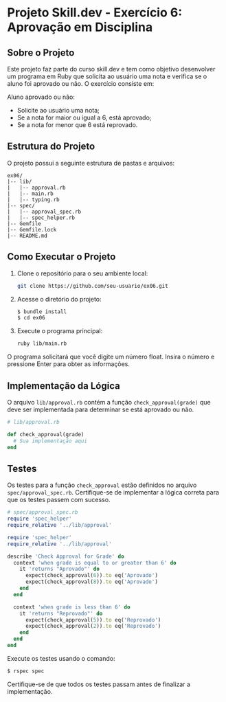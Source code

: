 # Projeto Skill.dev - Exercício 6: Aprovação em Disciplina

## Sobre o Projeto

Este projeto faz parte do curso skill.dev e tem como objetivo desenvolver um programa em Ruby que solicita ao usuário uma nota e verifica se o aluno foi aprovado ou não. O exercício consiste em:

Aluno aprovado ou não:

- Solicite ao usuário uma nota;
- Se a nota for maior ou igual a 6, está aprovado;
- Se a nota for menor que 6 está reprovado.

## Estrutura do Projeto

O projeto possui a seguinte estrutura de pastas e arquivos:

```
ex06/
|-- lib/
|   |-- approval.rb
|   |-- main.rb
|   |-- typing.rb
|-- spec/
|   |-- approval_spec.rb
|   |-- spec_helper.rb
|-- Gemfile
|-- Gemfile.lock
|-- README.md
```

## Como Executar o Projeto

1. Clone o repositório para o seu ambiente local:

   ```bash
   git clone https://github.com/seu-usuario/ex06.git
   ```

2. Acesse o diretório do projeto:

   ```bash
   $ bundle install
   $ cd ex06
   ```

3. Execute o programa principal:

   ```bash
   ruby lib/main.rb
   ```

  O programa solicitará que você digite um número float. Insira o número e pressione Enter para obter as informações.

## Implementação da Lógica

O arquivo `lib/approval.rb` contém a função `check_approval(grade)` que deve ser implementada para determinar se está aprovado ou não.

```ruby
# lib/approval.rb

def check_approval(grade)
  # Sua implementação aqui
end
```

## Testes

Os testes para a função `check_approval` estão definidos no arquivo `spec/approval_spec.rb`. Certifique-se de implementar a lógica correta para que os testes passem com sucesso.

```ruby
# spec/approval_spec.rb
require 'spec_helper'
require_relative '../lib/approval'

require 'spec_helper'
require_relative '../lib/approval'

describe 'Check Approval for Grade' do
  context 'when grade is equal to or greater than 6' do
    it 'returns "Aprovado"' do
      expect(check_approval(6)).to eq('Aprovado')
      expect(check_approval(8)).to eq('Aprovado')
    end
  end

  context 'when grade is less than 6' do
    it 'returns "Reprovado"' do
      expect(check_approval(5)).to eq('Reprovado')
      expect(check_approval(2)).to eq('Reprovado')
    end
  end
end

```

Execute os testes usando o comando:

```bash
$ rspec spec
```

Certifique-se de que todos os testes passam antes de finalizar a implementação.
